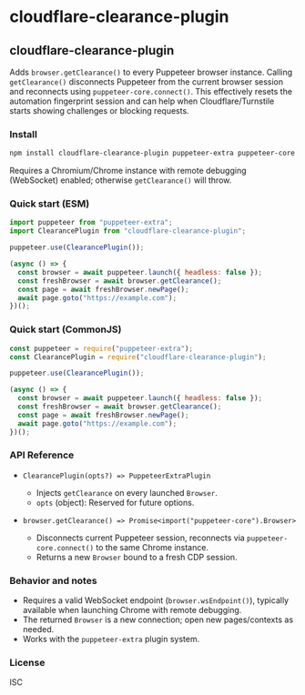 # cloudflare-clearance-plugin
## cloudflare-clearance-plugin

Adds `browser.getClearance()` to every Puppeteer browser instance. Calling `getClearance()` disconnects Puppeteer from the current browser session and reconnects using `puppeteer-core.connect()`. This effectively resets the automation fingerprint session and can help when Cloudflare/Turnstile starts showing challenges or blocking requests.

### Install

```bash
npm install cloudflare-clearance-plugin puppeteer-extra puppeteer-core
```

Requires a Chromium/Chrome instance with remote debugging (WebSocket) enabled; otherwise `getClearance()` will throw.

### Quick start (ESM)

```js
import puppeteer from "puppeteer-extra";
import ClearancePlugin from "cloudflare-clearance-plugin";

puppeteer.use(ClearancePlugin());

(async () => {
  const browser = await puppeteer.launch({ headless: false });
  const freshBrowser = await browser.getClearance();
  const page = await freshBrowser.newPage();
  await page.goto("https://example.com");
})();
```

### Quick start (CommonJS)

```js
const puppeteer = require("puppeteer-extra");
const ClearancePlugin = require("cloudflare-clearance-plugin");

puppeteer.use(ClearancePlugin());

(async () => {
  const browser = await puppeteer.launch({ headless: false });
  const freshBrowser = await browser.getClearance();
  const page = await freshBrowser.newPage();
  await page.goto("https://example.com");
})();
```

### API Reference

- `ClearancePlugin(opts?) => PuppeteerExtraPlugin`
  - Injects `getClearance` on every launched `Browser`.
  - `opts` (object): Reserved for future options.

- `browser.getClearance() => Promise<import("puppeteer-core").Browser>`
  - Disconnects current Puppeteer session, reconnects via `puppeteer-core.connect()` to the same Chrome instance.
  - Returns a new `Browser` bound to a fresh CDP session.

### Behavior and notes

- Requires a valid WebSocket endpoint (`browser.wsEndpoint()`), typically available when launching Chrome with remote debugging.
- The returned `Browser` is a new connection; open new pages/contexts as needed.
- Works with the `puppeteer-extra` plugin system.

### License

ISC

